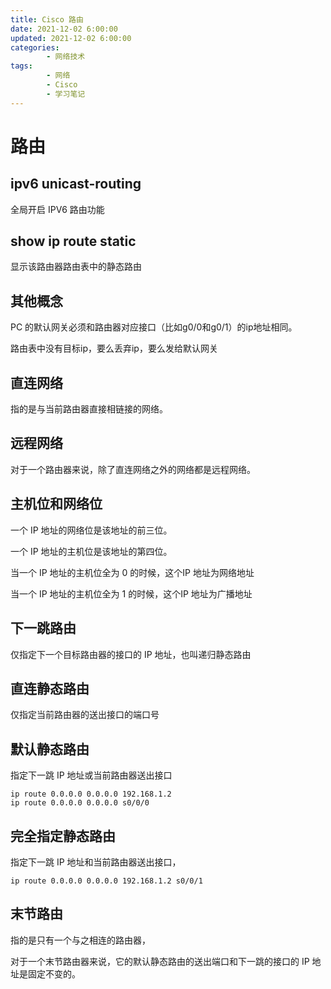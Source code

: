 ```yaml
---
title: Cisco 路由
date: 2021-12-02 6:00:00
updated: 2021-12-02 6:00:00
categories:
        - 网络技术
tags:
        - 网络
        - Cisco
        - 学习笔记
---
```


# 路由

## ipv6 unicast-routing 

全局开启 IPV6 路由功能

## show ip route static

显示该路由器路由表中的静态路由

## 其他概念

PC 的默认网关必须和路由器对应接口（比如g0/0和g0/1）的ip地址相同。

路由表中没有目标ip，要么丢弃ip，要么发给默认网关

## 直连网络

指的是与当前路由器直接相链接的网络。

## 远程网络

对于一个路由器来说，除了直连网络之外的网络都是远程网络。

## 主机位和网络位

一个 IP 地址的网络位是该地址的前三位。

一个 IP 地址的主机位是该地址的第四位。

当一个 IP 地址的主机位全为 0 的时候，这个IP 地址为网络地址

当一个 IP 地址的主机位全为 1 的时候，这个IP 地址为广播地址

## 下一跳路由

仅指定下一个目标路由器的接口的 IP 地址，也叫递归静态路由

## 直连静态路由

仅指定当前路由器的送出接口的端口号

## 默认静态路由

指定下一跳 IP 地址或当前路由器送出接口

```
ip route 0.0.0.0 0.0.0.0 192.168.1.2 
ip route 0.0.0.0 0.0.0.0 s0/0/0
```



## 完全指定静态路由

指定下一跳 IP 地址和当前路由器送出接口，

```
ip route 0.0.0.0 0.0.0.0 192.168.1.2 s0/0/1
```

## 末节路由

指的是只有一个与之相连的路由器，

对于一个末节路由器来说，它的默认静态路由的送出端口和下一跳的接口的 IP 地址是固定不变的。

